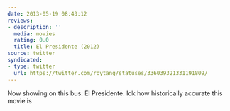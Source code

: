 ```yaml
---
date: 2013-05-19 08:43:12
reviews:
- description: ''
  media: movies
  rating: 0.0
  title: El Presidente (2012)
source: twitter
syndicated:
- type: twitter
  url: https://twitter.com/roytang/statuses/336039321331191809/
---
```


Now showing on this bus: El Presidente. Idk how historically accurate this movie is